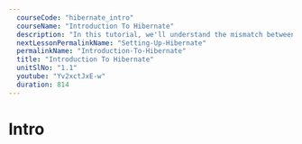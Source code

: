 ```yaml
---
  courseCode: "hibernate_intro"
  courseName: "Introduction To Hibernate"
  description: "In this tutorial, we'll understand the mismatch between object and relational models and what ORM is."
  nextLessonPermalinkName: "Setting-Up-Hibernate"
  permalinkName: "Introduction-To-Hibernate"
  title: "Introduction To Hibernate"
  unitSlNo: "1.1"
  youtube: "Yv2xctJxE-w"
  duration: 814
---
```

# Intro